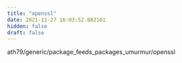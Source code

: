 ```yaml
---
title: "openssl"
date: 2021-11-27 16:03:52.882161
hidden: false
draft: false
---
```


ath79/generic/package_feeds_packages_umurmur/openssl

